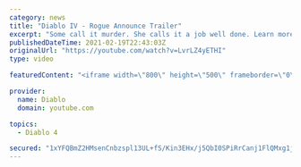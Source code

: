 ```yaml
---
category: news
title: "Diablo IV - Rogue Announce Trailer"
excerpt: "Some call it murder. She calls it a job well done. Learn more at Diablo4.com The Rogue is the newest addition to the Diablo IV ..."
publishedDateTime: 2021-02-19T22:43:03Z
originalUrl: "https://youtube.com/watch?v=LvrLZ4yETHI"
type: video

featuredContent: "<iframe width=\"800\" height=\"500\" frameborder=\"0\" src=\"https://www.youtube.com/embed/LvrLZ4yETHI\" allow=\"accelerometer; autoplay; encrypted-media; gyroscope; picture-in-picture\" allowfullscreen></iframe>"

provider:
  name: Diablo
  domain: youtube.com

topics:
  - Diablo 4

secured: "1xYFQBmZ2HMsenCnbzspl13UL+fS/Kin3EHx/j5QbI0SPiRrCanj1FlQMxg1jEdNLQBUV5V1Py0Sw1CLJuxYTAC0vh77rL9oAzbCct3oB0KKfG7BntL01b5OMZJ/QLwYqHEYFIUxUnGb6mQR4HiyUhJJf/vRkNipLU2lJ6jlvXCA4Ndfv9lhkeWqlYXr+5YMMlI+dAvytnD/7iL7JopmVCGIQmvmr96LjqGSNQgCoID72WJ5KENngrw/DsmahEm3v8VIV81wtntYERSRGoejk0fLI7klksdrovHPr1/NnhDMFoIUH3IplFtmeHBwoQj1yeO56s78nQCnyzRLT/0cyWUmCdQbq5kO6p27xcc/8qPYZQ6FWN3qzt+KCHl7iwxXz5xj6iF6RBbx8qP1DtN34g==;lq+4NIW/CUSUjJctMwx2gg=="
---
```


